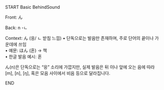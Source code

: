 START
Basic BehindSound

Front:
ん


Back:
n -ㄴ


Context:
ん (응/ ㄴ 받침 느낌)
   • 단독으로는 발음만 존재하며, 주로 단어의 끝이나 가운데에 쓰임  
   • 예문: ほん (혼) → 책  
   • 한글 발음 예시: 혼

ん(n)은 단독으로는 “응” 소리에 가깝지만, 실제 발음은 뒤 이나 앞에 오는 음에 따라 [m], [n], [ŋ], 혹은 모음 사이에서 비음 등으로 달라집니다.  
<!--ID: 1744196660105-->
END